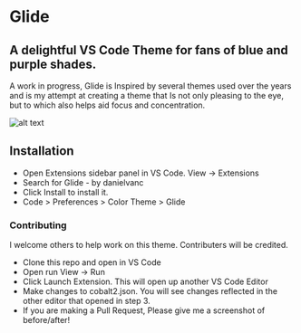 # Glide
## A delightful VS Code Theme for fans of blue and purple shades.

A work in progress, Glide is Inspired by several themes used over the 
years and is my attempt at creating a theme that Is not only pleasing 
to the eye, but to which also helps aid focus and concentration.

![alt text](https://res.cloudinary.com/danielvanc/image/upload/v1614023275/Overview.png "Glide - VS Code theme")


## Installation
- Open Extensions sidebar panel in VS Code. View → Extensions
- Search for Glide - by danielvanc
- Click Install to install it.
- Code > Preferences > Color Theme > Glide
### Contributing
I welcome others to help work on this theme. Contributers will be credited.

- Clone this repo and open in VS Code
- Open run View → Run
- Click Launch Extension. This will open up another VS Code Editor
- Make changes to cobalt2.json. You will see changes reflected in the other editor that opened in step 3.
- If you are making a Pull Request, Please give me a screenshot of before/after!
